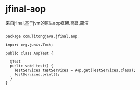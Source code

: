# jfinal-aop

来自jfinal,基于jvm的原生aop框架.高效,简洁

```

```

```
package com.litongjava.jfinal.aop;

import org.junit.Test;

public class AopTest {

  @Test
  public void test() {
    TestServices testServices = Aop.get(TestServices.class);
    testServices.print();
  }
}
```
